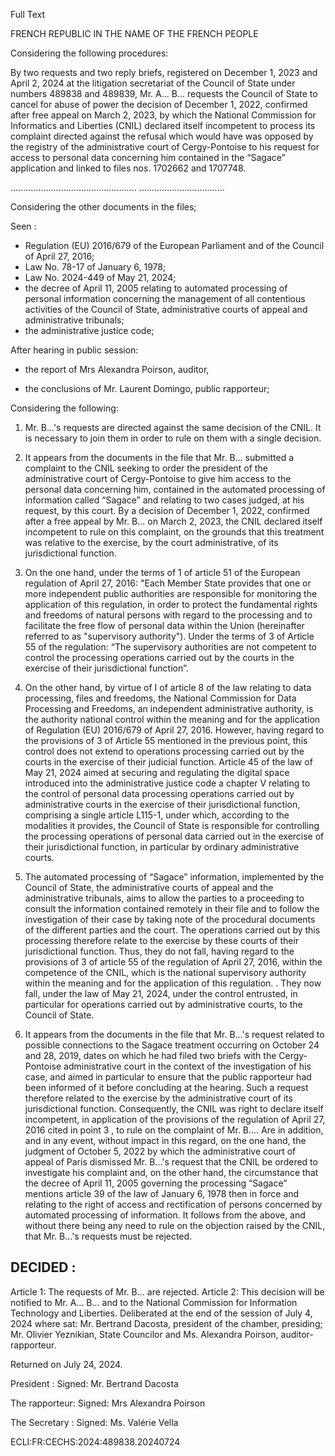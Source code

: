 Full Text

FRENCH REPUBLIC
IN THE NAME OF THE FRENCH PEOPLE

Considering the following procedures:

By two requests and two reply briefs, registered on December 1, 2023 and April 2, 2024 at the litigation secretariat of the Council of State under numbers 489838 and 489839, Mr. A... B... requests the Council of State to cancel for abuse of power the decision of December 1, 2022, confirmed after free appeal on March 2, 2023, by which the National Commission for Informatics and Liberties (CNIL) declared itself incompetent to process its complaint directed against the refusal which would have was opposed by the registry of the administrative court of Cergy-Pontoise to his request for access to personal data concerning him contained in the “Sagace” application and linked to files nos. 1702662 and 1707748.

.................................................. ..................................

Considering the other documents in the files;

Seen :
- Regulation (EU) 2016/679 of the European Parliament and of the Council of April 27, 2016;
- Law No. 78-17 of January 6, 1978;
- Law No. 2024-449 of May 21, 2024;
- the decree of April 11, 2005 relating to automated processing of personal information concerning the management of all contentious activities of the Council of State, administrative courts of appeal and administrative tribunals;
- the administrative justice code;

After hearing in public session:

- the report of Mrs Alexandra Poirson, auditor,

- the conclusions of Mr. Laurent Domingo, public rapporteur;

Considering the following:

1. Mr. B...'s requests are directed against the same decision of the CNIL. It is necessary to join them in order to rule on them with a single decision.

2. It appears from the documents in the file that Mr. B... submitted a complaint to the CNIL seeking to order the president of the administrative court of Cergy-Pontoise to give him access to the personal data concerning him, contained in the automated processing of information called “Sagace” and relating to two cases judged, at his request, by this court. By a decision of December 1, 2022, confirmed after a free appeal by Mr. B... on March 2, 2023, the CNIL declared itself incompetent to rule on this complaint, on the grounds that this treatment was relative to the exercise, by the court administrative, of its jurisdictional function.

3. On the one hand, under the terms of 1 of article 51 of the European regulation of April 27, 2016: "Each Member State provides that one or more independent public authorities are responsible for monitoring the application of this regulation, in order to protect the fundamental rights and freedoms of natural persons with regard to the processing and to facilitate the free flow of personal data within the Union (hereinafter referred to as "supervisory authority"). Under the terms of 3 of Article 55 of the regulation: “The supervisory authorities are not competent to control the processing operations carried out by the courts in the exercise of their jurisdictional function”.

4. On the other hand, by virtue of I of article 8 of the law relating to data processing, files and freedoms, the National Commission for Data Processing and Freedoms, an independent administrative authority, is the authority national control within the meaning and for the application of Regulation (EU) 2016/679 of April 27, 2016. However, having regard to the provisions of 3 of Article 55 mentioned in the previous point, this control does not extend to operations processing carried out by the courts in the exercise of their judicial function. Article 45 of the law of May 21, 2024 aimed at securing and regulating the digital space introduced into the administrative justice code a chapter V relating to the control of personal data processing operations carried out by administrative courts in the exercise of their jurisdictional function, comprising a single article L115-1, under which, according to the modalities it provides, the Council of State is responsible for controlling the processing operations of personal data carried out in the exercise of their jurisdictional function, in particular by ordinary administrative courts.

5. The automated processing of “Sagace” information, implemented by the Council of State, the administrative courts of appeal and the administrative tribunals, aims to allow the parties to a proceeding to consult the information contained remotely in their file and to follow the investigation of their case by taking note of the procedural documents of the different parties and the court. The operations carried out by this processing therefore relate to the exercise by these courts of their jurisdictional function. Thus, they do not fall, having regard to the provisions of 3 of article 55 of the regulation of April 27, 2016, within the competence of the CNIL, which is the national supervisory authority within the meaning and for the application of this regulation. . They now fall, under the law of May 21, 2024, under the control entrusted, in particular for operations carried out by administrative courts, to the Council of State.

6. It appears from the documents in the file that Mr. B...'s request related to possible connections to the Sagace treatment occurring on October 24 and 28, 2019, dates on which he had filed two briefs with the Cergy-Pontoise administrative court in the context of the investigation of his case, and aimed in particular to ensure that the public rapporteur had been informed of it before concluding at the hearing. Such a request therefore related to the exercise by the administrative court of its jurisdictional function. Consequently, the CNIL was right to declare itself incompetent, in application of the provisions of the regulation of April 27, 2016 cited in point 3 , to rule on the complaint of Mr. B.... Are in addition, and in any event, without impact in this regard, on the one hand, the judgment of October 5, 2022 by which the administrative court of appeal of Paris dismissed Mr. B...'s request that the CNIL be ordered to investigate his complaint and, on the other hand, the circumstance that the decree of April 11, 2005 governing the processing “Sagace” mentions article 39 of the law of January 6, 1978 then in force and relating to the right of access and rectification of persons concerned by automated processing of information. It follows from the above, and without there being any need to rule on the objection raised by the CNIL, that Mr. B...'s requests must be rejected.

DECIDED :
--------------

Article 1: The requests of Mr. B... are rejected.
Article 2: This decision will be notified to Mr. A... B... and to the National Commission for Information Technology and Liberties.
Deliberated at the end of the session of July 4, 2024 where sat: Mr. Bertrand Dacosta, president of the chamber, presiding; Mr. Olivier Yeznikian, State Councilor and Ms. Alexandra Poirson, auditor-rapporteur.

Returned on July 24, 2024.

President :
Signed: Mr. Bertrand Dacosta

The rapporteur:
Signed: Mrs Alexandra Poirson

The Secretary :
Signed: Ms. Valérie Vella

ECLI:FR:CECHS:2024:489838.20240724
